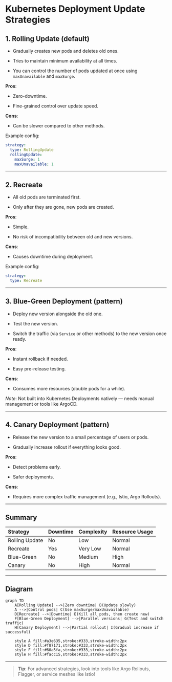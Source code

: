 # Kubernetes Deployment Update Strategies

## 1. Rolling Update (default)

- Gradually creates new pods and deletes old ones.
    
- Tries to maintain minimum availability at all times.
    
- You can control the number of pods updated at once using `maxUnavailable` and `maxSurge`.
    

**Pros**:

- Zero-downtime.
    
- Fine-grained control over update speed.
    

**Cons**:

- Can be slower compared to other methods.
    

Example config:

```yaml
strategy:
  type: RollingUpdate
  rollingUpdate:
    maxSurge: 1
    maxUnavailable: 1
```

---

## 2. Recreate

- All old pods are terminated first.
    
- Only after they are gone, new pods are created.
    

**Pros**:

- Simple.
    
- No risk of incompatibility between old and new versions.
    

**Cons**:

- Causes downtime during deployment.
    

Example config:

```yaml
strategy:
  type: Recreate
```

---

## 3. Blue-Green Deployment (pattern)

- Deploy new version alongside the old one.
    
- Test the new version.
    
- Switch the traffic (via `Service` or other methods) to the new version once ready.
    

**Pros**:

- Instant rollback if needed.
    
- Easy pre-release testing.
    

**Cons**:

- Consumes more resources (double pods for a while).
    

_Note_: Not built into Kubernetes Deployments natively — needs manual management or tools like ArgoCD.

---

## 4. Canary Deployment (pattern)

- Release the new version to a small percentage of users or pods.
    
- Gradually increase rollout if everything looks good.
    

**Pros**:

- Detect problems early.
    
- Safer deployments.
    

**Cons**:

- Requires more complex traffic management (e.g., Istio, Argo Rollouts).
    

---

## Summary

|Strategy|Downtime|Complexity|Resource Usage|
|:--|:--|:--|:--|
|Rolling Update|No|Low|Normal|
|Recreate|Yes|Very Low|Normal|
|Blue-Green|No|Medium|High|
|Canary|No|High|Normal|

---

## Diagram

```mermaid
graph TD
    A[Rolling Update] -->|Zero downtime| B(Update slowly)
    A -->|Control pods| C(Use maxSurge/maxUnavailable)
    D[Recreate] -->|Downtime| E(Kill all pods, then create new)
    F[Blue-Green Deployment] -->|Parallel versions| G(Test and switch traffic)
    H[Canary Deployment] -->|Partial rollout| I(Gradual increase if successful)

    style A fill:#a3e635,stroke:#333,stroke-width:2px
    style D fill:#f87171,stroke:#333,stroke-width:2px
    style F fill:#60a5fa,stroke:#333,stroke-width:2px
    style H fill:#facc15,stroke:#333,stroke-width:2px
```

---

> **Tip**: For advanced strategies, look into tools like Argo Rollouts, Flagger, or service meshes like Istio!